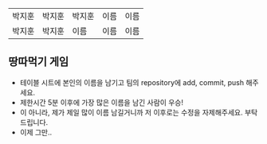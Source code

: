 <table>
      <tbody>
        <tr>
          <td>박지훈</td>
          <td>박지훈</td>
          <td>박지훈</td>
          <td>이름</td>
          <td>이름</td>
        </tr>
        <tr>
          <td>박지훈</td>
          <td>박지훈</td>
          <td>이름</td>
          <td>이름</td>
          <td>이름</td>
        </tr>
      </tbody>
</table>

## 땅따먹기 게임

- 테이블 시트에 본인의 이름을 남기고 팀의 repository에 add, commit, push 해주세요.
- 제한시간 5분 이후에 가장 많은 이름을 남긴 사람이 우승!
- 이 아니라, 제가 제일 많이 이름 남길거니까 저 이후로는 수정을 자제해주세요. 부탁드립니다. 
- 이제 그만..
